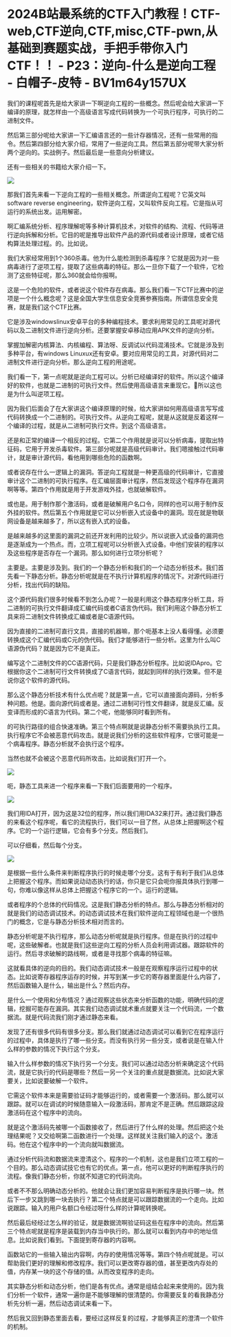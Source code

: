 # 2024B站最系统的CTF入门教程！CTF-web,CTF逆向,CTF,misc,CTF-pwn,从基础到赛题实战，手把手带你入门CTF！！ - P23：逆向-什么是逆向工程 - 白帽子-皮特 - BV1m64y157UX

我们的课程呢首先是给大家讲一下啊逆向工程的一些概念。然后呢会给大家讲一下编译的原理，就怎样由一个高级语言写成代码转换为一个可执行程序，可执行的二进制文件。

然后第三部分呢给大家讲一下汇编语言还的一些计存器情况，还有一些常用的指令。然后第四部分给大家介绍，常用了一些逆向工具。然后第五部分呢带大家分析两个逆向的。实战例子。然后最后是一些意向分析建议。

还有一些相关的书籍给大家介绍一下。

![](img/e513528b939014f233c5eb36c2d0b184_1.png)

那我们首先来看一下逆向工程的一些相关概念。所谓逆向工程呢？它英文叫software reverse engineering，软件逆向工程，又叫软件反向工程。它是指从可运行的系统出发。运用解密。

啊汇编系统分析、程序理解呢等多种计算机技术，对软件的结构、流程、代码等进行逆向拆解和分析。它目的呢是推导出软件产品的源代码或者设计原理，或者它结构算法处理过程。的。比如说。

我们大家经常用到1个360杀毒。他为什么能检测到杀毒程序？它就是因为对一些病毒进行了逆项工程，提取了这些病毒的特征。那么一旦你下载了一个软件，它检测了这些特征呢，那么360就会给你报啊。

这是一个危险的软件，或者说这个软件存在病毒。那么我们看一下CTF比赛中的逆项是一个什么概念呢？这是全国大学生信息安全竞赛参赛指南。所谓信息安全竞赛，就是我们这个CTF比赛。

它是涉及windowslinux安卓平台的多种编程技术。要求利用常见的工具呢对源代码以及二进制文件进行逆向分析。还要掌握安卓移动应用APK文件的逆向分析。

掌握加解密内核算法、内核编程、算法呀、反调试以代码混淆技术。它就是涉及到多种平台，有windows Linuxux还有安卓。要对应用常见的工具，对源代码对二进制文件进行逆向分析。那么逆向工程的用途呢。

我们看一下，第一点呢就是逆向工程可以。分析已经编译好的软件。所以这个编译好的软件，也就是二进制的可执行文件。然后使用高级语言来重现它。🎼所以这也是为什么叫逆项工程。

因为我们后面会了在大家讲这个编译原理的时候，给大家讲如何用高级语言写写成代码转换成一个二进制的。可执行文件。从逆向工程呢，就是从这就是反着这样一个编译的过程，就是从二进制可执行文件。到这个高级语言。

还是和正常的编译一个相反的过程。它第二个作用就是说可以分析病毒，提取出特征码，它用于开发杀毒软件。第三部分呢就是高级代码审计。我们嗯接触过代码审计，就是审计源代码，看他用到哪些危险的函数啊。

或者说存在什么一逻辑上的漏洞。答逆向工程就是一种更高级的代码审计，它直接审计这个二进制的可执行程序。在汇编层面审计程序，然后发现这个程序存在漏洞啊等等。第四个作用就是用于开发游戏外挂，也就破解软件。

或也是。用于制作那个激活码，或者是破解用户名口令，同样的也可以用于制作反外挂的软件。然后第五个作用就是它可以分析嵌入式设备中的漏洞。现在就是物联网设备是越来越多了，所以这有嵌入式的设备。

是越来越多的这里面的漏洞之前还开发利用的比较少。所以说嵌入式设备的漏洞也是逐渐成为一个热点。而，立项工程呢可以分析嵌入式设备。中他们安装的程序以及这些程序是否存在一个漏洞。那么如何进行立项分析呢？

主要是。主要是涉及到。我们的一个静态分析和我们的一个动态分析技术。我们首先看一下静态分析。静态分析呢就是在不执行计算机程序的情况下。对源代码进行分析，找出代码的缺陷。

这个源代码我们很多时候看不到怎么办呢？一般是利用这个静态程序分析工具，将二进制的可执行文件翻译成汇编代码或者C语言伪代码。我们利用这个静态分析工具来将二进制文件转换成汇编或者是C语源代码。

因为直接的二进制可直行文具，直接的机器嘛，那个呃基本上没人看得懂。必须要转换成这个汇编代码或C元的伪代码。我们才能够进行一些分析。这里为什么叫C语源伪代码？就是因为它不是真正。

编写这个二进制文件的CC语源代码，只是我们静态分析程序。比如说IDApro。它根据你这个二进制可行文件转换成了C语言代码，就起到同样的执行效果。但不是说你这个软件的源代码。

那么这个静态分析技术有什么优点呢？就是第一点，它可以直接面向源码，分析多种问题。他是。面向源代码或者是。通过二进制可行性文件翻译，就是反汇编。反变译而形成的C语言为代码。第二个呢，他能够同时看到所有。

的可执行路径的组合快速准确。第三个特点啊就是说静态分析不需要执执行工具。执行程序它不会被恶意代码攻击。就是说我们分析的这些软件程序，它很可能是一个病毒程序。静态分析就不会执行这个程序。

当然也就不会被这个恶意代码所攻击。比如说我们打开一个。

![](img/e513528b939014f233c5eb36c2d0b184_3.png)

呃，静态工具来进一个程序来看一下我们后面要用的一个程序。

![](img/e513528b939014f233c5eb36c2d0b184_5.png)

我们用IDA打开，因为这是32位的程序，所以我们用IDA32来打开。通过我们静态的来看这个程序呢，看它的流程执行，我们可以一目了然，从总体上把握啊这个程序。它的一个运行逻辑，它会有多个分支。然后我们。

可以仔细看，然后每个分支。

![](img/e513528b939014f233c5eb36c2d0b184_7.png)

是根据一些什么条件来判断程序执行的时候走哪个分支。这有于有利于我们从总体上把握这个程序。而如果说动动态执行的话，你只是它只会呃你报具体执行到哪一句，你难以像这样从总体上把握这个程序它的一个。运行的逻辑。

或者程序的个总体的代码情况。这是我们静态分析的特点。那么与静态分析相对的就是我们的动态调试技术。的动态调试技术在我们软件逆向工程领域也是一个很热门的概念，它是与静态分析技术相对而言的。

静态分析呢是不执行程序，那么动态分析呢就是执行程序。但是在执行的过程中呢，这些破解者。也就是我们这些逆向工程的分析人员会利用调试器。跟踪软件的运行。然后寻求破解的路线啊，或者是寻找那个病毒的特征嘛。

这就看具体的逆向的目的。我们动态调试技术一般是在观察程序运行过程中的状态。比如说寄存器程序运存的时候，并写到某一步它的寄存器里面是什么内容了，然后函数输入是什么，输出是什么？然后内存。

是什么一个使用和分布情况？通过观察这些状态来分析函数的功能，明确代码的逻辑，挖掘可能存在漏洞。其实我们动态调试就术重点就要关注一个代码流，一个数据流。就是代码流我们刚才通过静态来看。

发现了还有很多代码有很多分支。那么我们就通过动态调试可以看到它在程序运行的过程中，具体是执行了哪一些分支。而没有执行另一些分支，或者说是在输入什么样的参数的情况下执行这个分支。

输入什么样参数的情况下执行另一个分支。我们可以通过动态分析来确定这个代码流，就是它执行的代码是哪些？然后一另一个关注的重点就是数据流。比如说大家要关，比如说要破解一个软件。

它需这个软件本来是需要验证码才能够运行的，或者需要一个激活码。那么就可以跟踪。就可以在调试的时候随意输入一段激活码，那肯定不是正确。然后跟踪这段激活码在这个程序中的流向。

就是这个激活码先被哪一个函数接收了，然后进行了什么样的处理。然后把这个处理结果呢？又交给啊第二函数进行一个处理。这样就关注我们输入的这个。激活码。他在这个程序中的一个流向就叫数据流。

通过分析代码流和数据流来澄清这个。程序的一个机制，这也是我们立项工程的一个目的。那么动态调试技它也有它的优点。第一点，他可以更好的判断程序执行的流程。像我们静态分析，你就不知道它的代码流向。

或者不不那么明确动态分析的。他就会让我们更加容易判断程序是执行哪一块。然后下一步又跳到哪一块去执行？第二个特点就是可以跟踪数据流的一个走向。比如说跟踪。输入的用户名额口令经过呀什么样的计算呢转换呢。

然后最后经经过怎么样的验证，就是数据流啊验证码这些在程序中的流向。然后第三个特点呢就是程序是装载到内存当中执行的。那么就可以看到内存中的地址信息。比如说我们看到。下面提到寄存器的内容啊。

函数站它的一些输入输出内容啊，内存的使用情况等等。第四个特点呢就是。可以帮助我们更好的理解和修改程序。我们可以更改寄存器的值，甚至更改内存处的值，内存某一块的这个存储的值。从而改变程序的走向。

其实静态分析和动态分析，他们是各有优点。通常是组结合起来来使用的。因为我们分析一个软件，通常一遍你是不能够理解的很清楚的。你需要反复的看我静态分析先分析一遍，然后动态调试来看一下。

然后我又回到静态里面去看，要经过这样反复的过程，才能够真正的澄清一个软件的机制。